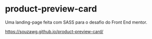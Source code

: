 # product-preview-card

Uma landing-page feita com SASS para o desafio do Front End mentor.

https://souzawg.github.io/product-preview-card/
